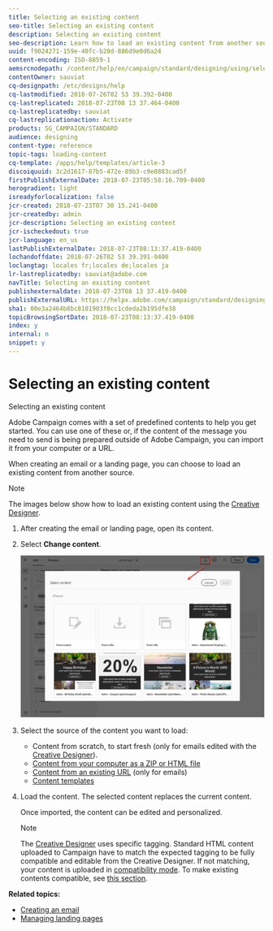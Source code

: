 ```yaml
---
title: Selecting an existing content
seo-title: Selecting an existing content
description: Selecting an existing content
seo-description: Learn how to load an existing content from another source when creating an email or a landing page.
uuid: f9024271-159e-40fc-b20d-886d9e0d6a24
content-encoding: ISO-8859-1
aemsrcnodepath: /content/help/en/campaign/standard/designing/using/selecting-an-existing-content
contentOwner: sauviat
cq-designpath: /etc/designs/help
cq-lastmodified: 2018-07-26T02 53 39.392-0400
cq-lastreplicated: 2018-07-23T08 13 37.464-0400
cq-lastreplicatedby: sauviat
cq-lastreplicationaction: Activate
products: SG_CAMPAIGN/STANDARD
audience: designing
content-type: reference
topic-tags: loading-content
cq-template: /apps/help/templates/article-3
discoiquuid: 3c2d1617-87b5-472e-89b3-c9e0883cad5f
firstPublishExternalDate: 2018-07-23T05:58:16.709-0400
herogradient: light
isreadyforlocalization: false
jcr-created: 2018-07-23T07 30 15.241-0400
jcr-createdby: admin
jcr-description: Selecting an existing content
jcr-ischeckedout: true
jcr-language: en_us
lastPublishExternalDate: 2018-07-23T08:13:37.419-0400
lochandoffdate: 2018-07-26T02 53 39.391-0400
loclangtag: locales fr;locales de;locales ja
lr-lastreplicatedby: sauviat@adobe.com
navTitle: Selecting an existing content
publishexternaldate: 2018-07-23T08 13 37.419-0400
publishExternalURL: https://helpx.adobe.com/campaign/standard/designing/using/selecting-an-existing-content.html
sha1: 00e3a2464b8bc8101903f0cc1cdeda2b195dfe38
topicBrowsingSortDate: 2018-07-23T08:13:37.419-0400
index: y
internal: n
snippet: y
---
```


# Selecting an existing content

Selecting an existing content

Adobe Campaign comes with a set of predefined contents to help you get started. You can use one of these or, if the content of the message you need to send is being prepared outside of Adobe Campaign, you can import it from your computer or a URL.

When creating an email or a landing page, you can choose to load an existing content from another source.

>[!NOTE]
>
>The images below show how to load an existing content using the [Creative Designer](../../designing/using/about-email-content-design.md#using-the-creative-designer).

1. After creating the email or landing page, open its content.
1. Select **Change content**.

   ![](assets/des_loading_1.png)

1. Select the source of the content you want to load:

    * Content from scratch, to start fresh (only for emails edited with the [Creative Designer](../../designing/using/about-email-content-design.md#using-the-creative-designer)).
    * [Content from your computer as a ZIP or HTML file](../../designing/using/importing-content-from-a-file.md)
    * [Content from an existing URL](../../designing/using/importing-content-from-a-url.md) (only for emails)
    * [Content templates](../../start/using/about-templates.md#content-templates)

1. Load the content. The selected content replaces the current content.

   Once imported, the content can be edited and personalized.

   >[!NOTE]
   >
   >The [Creative Designer](../../designing/using/about-email-content-design.md#using-the-creative-designer) uses specific tagging. Standard HTML content uploaded to Campaign have to match the expected tagging to be fully compatible and editable from the Creative Designer. If not matching, your content is uploaded in [compatibility mode](../../designing/using/about-email-content-design.md#about-the-creative-designer-compatibility-mode). To make existing contents compatible, see [this section](../../designing/using/editing-existing-contents-with-the-creative-designer.md).

**Related topics:**

* [Creating an email](../../channels/using/creating-an-email.md)
* [Managing landing pages](../../channels/using/about-landing-pages.md)

